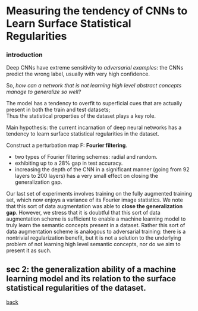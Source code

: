 # Measuring the tendency of CNNs to Learn Surface Statistical Regularities
### introduction
Deep CNNs have extreme sensitivity to _adversarial examples_:  the CNNs predict the wrong label, usually with very high confidence. 

So, _how can a network that is not learning high level abstract concepts manage to generalize so well?_

The model has a tendency to overfit to superficial cues that are actually present in both the train and test datasets;<br>
Thus the statistical properties of the dataset plays a key role.

Main hypothesis: the current incarnation of deep neural networks has a tendency to learn surface statistical regularities in the dataset. 

Construct a perturbation map F:  **Fourier filtering**.
- two types of Fourier filtering schemes: radial and random.
- exhibiting up to a 28% gap in test accuracy. 
- increasing the depth of the CNN in a significant manner (going from 92 layers to 200 layers) has a very small effect on closing the generalization gap.


Our last set of experiments involves training on the fully augmented training set, which now enjoys a variance of its Fourier image statistics. We note that this sort of data augmentation was able to **close the generalization gap**. However, we stress that it is doubtful that this sort of data augmentation scheme is sufficient to enable a machine learning model to truly learn the semantic concepts present in a dataset. Rather this sort of data augmentation scheme is analogous to adversarial training: there is a nontrivial regularization benefit, but it is not a solution to the underlying problem of not learning high level semantic concepts, nor do we aim to present it as such.

## sec 2: the generalization ability of a machine learning model and its relation to the surface statistical regularities of the dataset.



[back](https://github.com/YHJYH/Machine_Learning/blob/main/projects/Master_Thesis/papers/111.md#content)
